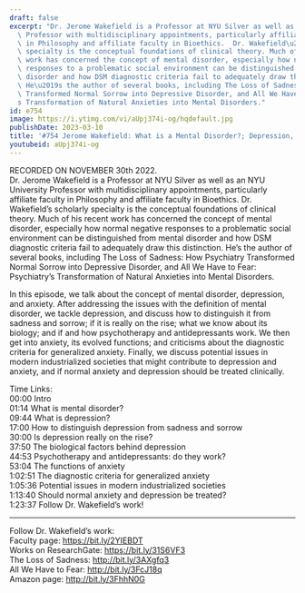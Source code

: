 ```yaml
---
draft: false
excerpt: "Dr. Jerome Wakefield is a Professor at NYU Silver as well as an NYU University\
  \ Professor with multidisciplinary appointments, particularly affiliate faculty\
  \ in Philosophy and affiliate faculty in Bioethics.  Dr. Wakefield\u2019s scholarly\
  \ specialty is the conceptual foundations of clinical theory. Much of his recent\
  \ work has concerned the concept of mental disorder, especially how normal negative\
  \ responses to a problematic social environment can be distinguished from mental\
  \ disorder and how DSM diagnostic criteria fail to adequately draw this distinction.\
  \ He\u2019s the author of several books, including The Loss of Sadness: How Psychiatry\
  \ Transformed Normal Sorrow into Depressive Disorder, and All We Have to Fear: Psychiatry\u2019\
  s Transformation of Natural Anxieties into Mental Disorders."
id: e754
image: https://i.ytimg.com/vi/aUpj374i-og/hqdefault.jpg
publishDate: 2023-03-10
title: '#754 Jerome Wakefield: What is a Mental Disorder?; Depression, and Anxiety'
youtubeid: aUpj374i-og
---
```

RECORDED ON NOVEMBER 30th 2022.  
Dr. Jerome Wakefield is a Professor at NYU Silver as well as an NYU University Professor with multidisciplinary appointments, particularly affiliate faculty in Philosophy and affiliate faculty in Bioethics.  Dr. Wakefield’s scholarly specialty is the conceptual foundations of clinical theory. Much of his recent work has concerned the concept of mental disorder, especially how normal negative responses to a problematic social environment can be distinguished from mental disorder and how DSM diagnostic criteria fail to adequately draw this distinction. He’s the author of several books, including The Loss of Sadness: How Psychiatry Transformed Normal Sorrow into Depressive Disorder, and All We Have to Fear: Psychiatry’s Transformation of Natural Anxieties into Mental Disorders.

In this episode, we talk about the concept of mental disorder, depression, and anxiety. After addressing the issues with the definition of mental disorder, we tackle depression, and discuss how to distinguish it from sadness and sorrow; if it is really on the rise; what we know about its biology; and if and how psychotherapy and antidepressants work. We then get into anxiety, its evolved functions; and criticisms about the diagnostic criteria for generalized anxiety. Finally, we discuss potential issues in modern industrialized societies that might contribute to depression and anxiety, and if normal anxiety and depression should be treated clinically.

Time Links:  
00:00 Intro  
01:14  What is mental disorder?  
09:44  What is depression?  
17:00  How to distinguish depression from sadness and sorrow  
30:00  Is depression really on the rise?  
37:50  The biological factors behind depression  
44:53  Psychotherapy and antidepressants: do they work?  
53:04  The functions of anxiety  
1:02:51  The diagnostic criteria for generalized anxiety  
1:05:36  Potential issues in modern industrialized societies  
1:13:40  Should normal anxiety and depression be treated?  
1:23:37  Follow Dr. Wakefield’s work!

---

Follow Dr. Wakefield’s work:  
Faculty page: https://bit.ly/2YIEBDT  
Works on ResearchGate: https://bit.ly/31S6VF3  
The Loss of Sadness: http://bit.ly/3AXgfq3  
All We Have to Fear: http://bit.ly/3FcJ18q  
Amazon page: http://bit.ly/3FhhN0G
